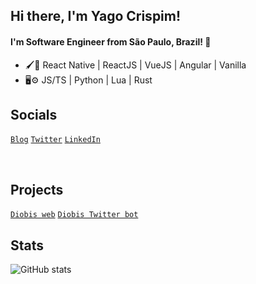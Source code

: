 ## Hi there, I'm Yago Crispim!
#### I'm Software Engineer from São Paulo, Brazil! 👋

- 🖌️🔲 React Native | ReactJS | VueJS | Angular | Vanilla
- 🖥⚙️ JS/TS | Python | Lua | Rust

## Socials
<a href="https://yagoc.dev" target="_blank">```Blog```</a>
<a href="https://twitter.com/Souza_R96" target="_blank">```Twitter```</a>
<a href="https://www.linkedin.com/in/yagocrispim/" target="_blank">```LinkedIn```</a>

<br />

## Projects
<a href="https://diobis-web.vercel.app/frontend">```Diobis web```</a>
<a href="https://mobile.twitter.com/tech_diobis">```Diobis Twitter bot```</a>

## Stats 

![GitHub stats](https://github-readme-stats.vercel.app/api?username=YagoCrispim&show_icons=true)
